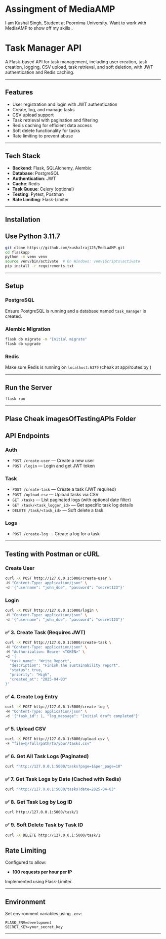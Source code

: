 # Assingment of MediaAMP
I am Kushal Singh, Student at Poornima University. Want to work with MediaAMP to show off my skills .

# Task Manager API

A Flask-based API for task management, including user creation, task creation, logging, CSV upload, task retrieval, and soft deletion, with JWT authentication and Redis caching.

---

## Features

- User registration and login with JWT authentication
- Create, log, and manage tasks
- CSV upload support
- Task retrieval with pagination and filtering
- Redis caching for efficient data access
- Soft delete functionality for tasks
- Rate limiting to prevent abuse

---

## Tech Stack

- **Backend**: Flask, SQLAlchemy, Alembic
- **Database**: PostgreSQL
- **Authentication**: JWT
- **Cache**: Redis
- **Task Queue**: Celery (optional)
- **Testing**: Pytest, Postman
- **Rate Limiting**: Flask-Limiter

---

## Installation
## Use Python 3.11.7 

```bash
git clone https://github.com/kushalraj125/MediaAMP.git
cd flaskapp
python -m venv venv
source venv/bin/activate  # On Windows: venv\Scripts\activate
pip install -r requirements.txt
```

---

## Setup

### PostgreSQL
Ensure PostgreSQL is running and a database named `task_manager` is created.

### Alembic Migration
```bash
flask db migrate -m "Initial migrate"
flask db upgrade

```

### Redis
Make sure Redis is running on `localhost:6379` (cheak at app/routes.py )

---

## Run the Server

```bash
flask run
```

---

## Plase Cheak imagesOfTestingAPIs Folder 

## API Endpoints

### Auth
- `POST /create-user` — Create a new user
- `POST /login` — Login and get JWT token

### Task
- `POST /create-task` — Create a task (JWT required)
- `POST /upload-csv` — Upload tasks via CSV
- `GET /tasks` — List paginated logs (with optional date filter)
- `GET /task/<task_logger_id>` — Get specific task log details
- `DELETE /task/<task_id>` — Soft delete a task

### Logs
- `POST /create-log` — Create a log for a task

---

## Testing with Postman or cURL

### Create User
```bash
curl -X POST http://127.0.0.1:5000/create-user \
-H "Content-Type: application/json" \
-d '{"username": "john_doe", "password": "secret123"}'

```

### Login
```bash
curl -X POST http://127.0.0.1:5000/login \
-H "Content-Type: application/json" \
-d '{"username": "john_doe", "password": "secret123"}'

```
### ✅ 3. Create Task (Requires JWT)

```bash
curl -X POST http://127.0.0.1:5000/create-task \
-H "Content-Type: application/json" \
-H "Authorization: Bearer <TOKEN>" \
-d '{
  "task_name": "Write Report",
  "description": "Finish the sustainability report",
  "status": true,
  "priority": "High",
  "created_at": "2025-04-03"
}'

```

### ✅ 4. Create Log Entry
``` bash
curl -X POST http://127.0.0.1:5000/create-log \
-H "Content-Type: application/json" \
-d '{"task_id": 1, "log_message": "Initial draft completed"}'

```

### ✅ 5. Upload CSV
```bash
curl -X POST http://127.0.0.1:5000/upload-csv \
-F "file=@/full/path/to/your/tasks.csv"
```

### ✅ 6. Get All Task Logs (Paginated)
``` bash
curl "http://127.0.0.1:5000/tasks?page=1&per_page=10"

```

### ✅ 7. Get Task Logs by Date (Cached with Redis)
``` bash
curl "http://127.0.0.1:5000/tasks?date=2025-04-03"

```

### ✅ 8. Get Task Log by Log ID
``` bash
curl http://127.0.0.1:5000/task/1

```

### ✅ 9. Soft Delete Task by Task ID
``` bash
curl -X DELETE http://127.0.0.1:5000/task/1

```

## Rate Limiting

Configured to allow:
- **100 requests per hour per IP**

Implemented using Flask-Limiter.

---

## Environment

Set environment variables using `.env`:
```
FLASK_ENV=development
SECRET_KEY=your_secret_key
```

---


